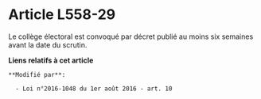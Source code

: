 # Article L558-29

Le collège électoral est convoqué par décret publié au moins six semaines avant la date du scrutin.

**Liens relatifs à cet article**

	**Modifié par**:

	  - Loi n°2016-1048 du 1er août 2016 - art. 10
